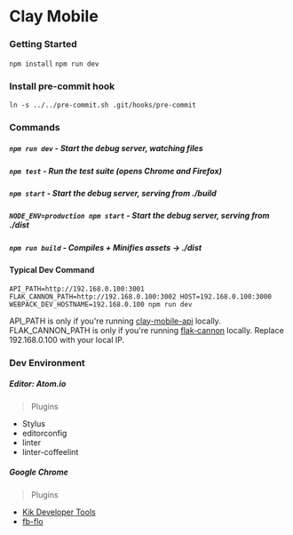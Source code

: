 # Clay Mobile

### Getting Started
`npm install`
`npm run dev`

### Install pre-commit hook
`ln -s ../../pre-commit.sh .git/hooks/pre-commit`

### Commands
##### `npm run dev` - Start the debug server, watching files
##### `npm test` - Run the test suite (opens Chrome and Firefox)

##### `npm start` - Start the debug server, serving from ./build

##### `NODE_ENV=production npm start` - Start the debug server, serving from ./dist

##### `npm run build` - Compiles + Minifies assets -> ./dist

#### Typical Dev Command
`API_PATH=http://192.168.0.100:3001 FLAK_CANNON_PATH=http://192.168.0.100:3002 HOST=192.168.0.100:3000 WEBPACK_DEV_HOSTNAME=192.168.0.100 npm run dev`

API_PATH is only if you're running [clay-mobile-api](https://github.com/claydotio/clay-mobile-api) locally. FLAK_CANNON_PATH is only if you're running [flak-cannon](https://github.com/claydotio/flak-cannon) locally. Replace 192.168.0.100 with your local IP.

### Dev Environment
##### Editor: Atom.io
> Plugins
  - Stylus
  - editorconfig
  - linter
  - linter-coffeelint

##### Google Chrome
> Plugins
  - [Kik Developer Tools](https://chrome.google.com/webstore/detail/kik-developer-tools/occbnccdhakfaomkhhdkmmknjbghmllm)
  - [fb-flo](https://chrome.google.com/webstore/detail/fb-flo/ahkfhobdidabddlalamkkiafpipdfchp?hl=en)
